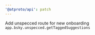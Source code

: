 ```yaml
---
'@atproto/api': patch
---
```


Add unspecced route for new onboarding `app.bsky.unspecced.getTaggedSuggestions`
